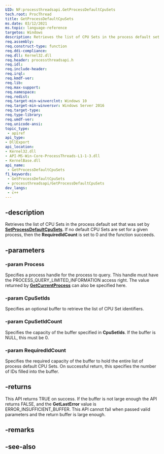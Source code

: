 ```yaml
---
UID: NF:processthreadsapi.GetProcessDefaultCpuSets
tech.root: ProcThread
title: GetProcessDefaultCpuSets
ms.date: 03/12/2021
ms.topic: language-reference
targetos: Windows
description: Retrieves the list of CPU Sets in the process default set that was set by SetProcessDefaultCpuSets.
req.assembly: 
req.construct-type: function
req.ddi-compliance: 
req.dll: Kernel32.dll
req.header: processthreadsapi.h
req.idl: 
req.include-header: 
req.irql: 
req.kmdf-ver: 
req.lib: 
req.max-support: 
req.namespace: 
req.redist: 
req.target-min-winverclnt: Windows 10
req.target-min-winversvr: Windows Server 2016
req.target-type: 
req.type-library: 
req.umdf-ver: 
req.unicode-ansi: 
topic_type:
 - apiref
api_type:
- DllExport
api_location:
- Kernel32.dll
- API-MS-Win-Core-ProcessThreads-L1-1-3.dll
- KernelBase.dll
api_name:
 - GetProcessDefaultCpuSets
f1_keywords:
 - GetProcessDefaultCpuSets
 - processthreadsapi/GetProcessDefaultCpuSets
dev_langs:
 - c++
---
```


## -description

Retrieves the list of CPU Sets in the process default set that was set by [**SetProcessDefaultCpuSets**](setprocessdefaultcpusets.md). If no default CPU Sets are set for a given process, then the **RequiredIdCount** is set to 0 and the function succeeds.


## -parameters

### -param Process

Specifies a process handle for the process to query. This handle must have the PROCESS\_QUERY\_LIMITED\_INFORMATION access right. The value returned by [**GetCurrentProcess**](/windows/win32/api/processthreadsapi/nf-processthreadsapi-getcurrentprocess) can also be specified here.


### -param CpuSetIds

Specifies an optional buffer to retrieve the list of CPU Set identifiers.

### -param CpuSetIdCount

Specifies the capacity of the buffer specified in **CpuSetIds**. If the buffer is NULL, this must be 0.

### -param RequiredIdCount

Specifies the required capacity of the buffer to hold the entire list of process default CPU Sets. On successful return, this specifies the number of IDs filled into the buffer.


## -returns

This API returns TRUE on success. If the buffer is not large enough the API returns FALSE, and the **GetLastError** value is ERROR\_INSUFFICIENT\_BUFFER. This API cannot fail when passed valid parameters and the return buffer is large enough.


## -remarks

## -see-also


